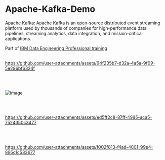 # Apache-Kafka-Demo
[Apache Kafka](https://kafka.apache.org/):  Apache Kafka is an open-source distributed event streaming platform used by thousands of companies for high-performance data pipelines, streaming analytics, data integration, and mission-critical applications.

Part of [IBM Data Engineering Professional training](https://www.coursera.org/learn/etl-and-data-pipelines-shell-airflow-kafka/home/module/4)
<br><br>


https://github.com/user-attachments/assets/94f235b7-d32a-4a5a-9f09-5e296bf6324f

<br><br>


![image](https://github.com/user-attachments/assets/f861d97d-a657-4451-82ab-8fb5db1f6c12)

<br><br>


https://github.com/user-attachments/assets/ed5ff2c8-87ff-4995-aca5-7524350c3477


<br><br>

https://github.com/user-attachments/assets/f002f813-f4ad-4001-99e4-895c1c533677




